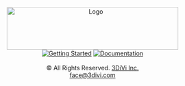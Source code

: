 <div align="center">
    <a href="https://face.3divi.com"><img src="https://download.3divi.com/facesdk/img/3divi_logo.png" width="400" height="100" title="3DiVi Logo" alt="Logo"></a>
    <br/>
    <a href="https://docs.3divi.ai/face_sdk/getting_started"><img src="https://download.3divi.com/facesdk/img/get_started_button.png" title="3DiVi Getting Started" alt="Getting Started"></a>
    <a href="https://docs.3divi.ai/face_sdk/overview"><img src="https://download.3divi.com/facesdk/img/doc_button.png" title="3DiVi Documentation" alt="Documentation"></a>
</div>

<br/>
<div align="center">
    © All Rights Reserved. <a href="https://3divi.com/">3DiVi Inc.</a>
    <br/>
    <a href="mailto: face@3divi.com">face@3divi.com</a>
</div>
